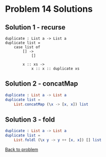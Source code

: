 # Problem 14 Solutions

## Solution 1 - recurse
```
duplicate : List a -> List a
duplicate list =
    case list of
        [] -> 
            []
            
        x :: xs ->
            x :: x :: duplicate xs
```

## Solution 2 - concatMap
```elm
duplicate : List a -> List a
duplicate list =
    List.concatMap (\x -> [x, x]) list
```

## Solution 3 - fold
```elm
duplicate : List a -> List a
duplicate list =
    List.foldl (\x y -> y ++ [x, x]) [] list
```
[Back to problem](../p/p14.md)